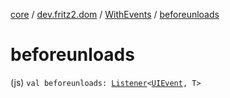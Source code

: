 [core](../../index.md) / [dev.fritz2.dom](../index.md) / [WithEvents](index.md) / [beforeunloads](./beforeunloads.md)

# beforeunloads

(js) `val beforeunloads: `[`Listener`](../-listener/index.md)`<`[`UIEvent`](https://kotlinlang.org/api/latest/jvm/stdlib/org.w3c.dom.events/-u-i-event/index.html)`, T>`